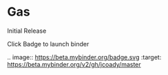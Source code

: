 # Gas
Initial Release

Click Badge to launch binder

.. image:: https://beta.mybinder.org/badge.svg :target: https://beta.mybinder.org/v2/gh/jcoady/master

